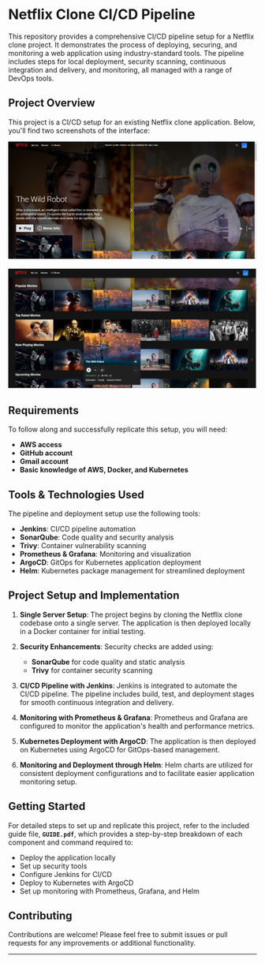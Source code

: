 
# Netflix Clone CI/CD Pipeline

This repository provides a comprehensive CI/CD pipeline setup for a Netflix clone project. It demonstrates the process of deploying, securing, and monitoring a web application using industry-standard tools. The pipeline includes steps for local deployment, security scanning, continuous integration and delivery, and monitoring, all managed with a range of DevOps tools.

## Project Overview

This project is a CI/CD setup for an existing Netflix clone application. Below, you'll find two screenshots of the interface:

![Netflix Clone Interface 1](./images/screenshot1.png)

![Netflix Clone Interface 2](./images/screenshot2.png)

## Requirements

To follow along and successfully replicate this setup, you will need:

- **AWS access**
- **GitHub account**
- **Gmail account**
- **Basic knowledge of AWS, Docker, and Kubernetes**

## Tools & Technologies Used

The pipeline and deployment setup use the following tools:

- **Jenkins**: CI/CD pipeline automation
- **SonarQube**: Code quality and security analysis
- **Trivy**: Container vulnerability scanning
- **Prometheus & Grafana**: Monitoring and visualization
- **ArgoCD**: GitOps for Kubernetes application deployment
- **Helm**: Kubernetes package management for streamlined deployment

## Project Setup and Implementation

1. **Single Server Setup**: The project begins by cloning the Netflix clone codebase onto a single server. The application is then deployed locally in a Docker container for initial testing.

2. **Security Enhancements**: Security checks are added using:
   - **SonarQube** for code quality and static analysis
   - **Trivy** for container security scanning

3. **CI/CD Pipeline with Jenkins**: Jenkins is integrated to automate the CI/CD pipeline. The pipeline includes build, test, and deployment stages for smooth continuous integration and delivery.

4. **Monitoring with Prometheus & Grafana**: Prometheus and Grafana are configured to monitor the application's health and performance metrics.

5. **Kubernetes Deployment with ArgoCD**: The application is then deployed on Kubernetes using ArgoCD for GitOps-based management.

6. **Monitoring and Deployment through Helm**: Helm charts are utilized for consistent deployment configurations and to facilitate easier application monitoring setup.

## Getting Started

For detailed steps to set up and replicate this project, refer to the included guide file, **`GUIDE.pdf`**, which provides a step-by-step breakdown of each component and command required to:

- Deploy the application locally
- Set up security tools
- Configure Jenkins for CI/CD
- Deploy to Kubernetes with ArgoCD
- Set up monitoring with Prometheus, Grafana, and Helm



## Contributing

Contributions are welcome! Please feel free to submit issues or pull requests for any improvements or additional functionality.

---
